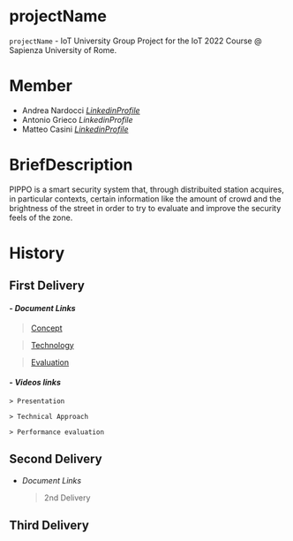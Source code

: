 # projectName
`projectName` - IoT University Group Project for the IoT 2022 Course @ Sapienza University of Rome.

# Member

- Andrea Nardocci   [*LinkedinProfile*](www.google.it)
- Antonio Grieco    *LinkedinProfile*
- Matteo Casini     [*LinkedinProfile*](https://www.linkedin.com/in/matteo--casini)

# BriefDescription

PIPPO is a smart security system that, through distribuited station acquires, in particular contexts, certain information like the amount of crowd and the brightness of the street in order to try to evaluate and improve the security feels of the zone.


# History

## First Delivery

#### - *Document Links*
 
   >[Concept](https://github.com/nardoz-dev/projectName/blob/main/docs/1stdelivery/concept.md)

   >[Technology](https://github.com/nardoz-dev/projectName/blob/main/docs/1stdelivery/technology.md)

   >[Evaluation](https://github.com/nardoz-dev/projectName/blob/main/docs/1stdelivery/evaluation.md)
    
#### - *Videos links*
  
    > Presentation
    
    > Technical Approach
    
    > Performance evaluation

## Second Delivery

  - *Document Links*
  
    > 2nd Delivery
 

## Third Delivery
